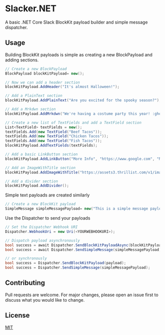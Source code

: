 # Slacker.NET

A basic .NET Core Slack BlockKit payload builder and simple message dispatcher.

## Usage

Building BlockKit payloads is simple as creating a new BlockPayload and adding sections.
```csharp
// Create a new BlockPayload
BlockPayload blockKitPayload= new();

// Now we can add a header section
blockKitPayload.AddHeader("It's almost Halloween!");

// Add a PlainText section
blockKitPayload.AddPlainText("Are you excited for the spooky season?");

// Add a Mrkdwn section
blockKitPayload.AddMrkdwn("We're having a costume party this year! :ghost: *BOO!* Please bring...");

// Create a new list of TextFields and add a TextField section
List<TextField> textFields = new();
textFields.Add(new TextField("Beef Tacos"));
textFields.Add(new TextField("Chicken Tacos"));
textFields.Add(new TextField("Fish Tacos"));
blockKitPayload.AddTextFields(textFields);

// Add a basic LinkButton section
blockKitPayload.AddLinkButton("More Info", "https://www.google.com", "More info online!");

// Add an ImageWithTitle section
blockKitPayload.AddImageWithTitle("https://assets3.thrillist.com/v1/image/1682388/size/tl-horizontal_main.jpg", "Two Tacos!", "Two Tacos?");

// Add a divider section
blockKitPayload.AddDivider();
```
Simple text payloads are created similarly
````csharp
// Create a new BlockKit payload
SimpleMessage simpleMessagePayload= new("This is a simple message payload.");
````
Use the Dispatcher to send your payloads
```csharp
// Set the Dispatcher Webhook URI
Dispatcher.WebhookUri = new Uri(<YOURWEBHOOKURI>);

// Dispatch payload asynchronously
bool success = await Dispatcher.SendBlockKitPayloadAsync(blockKitPayload);
bool success = await Dispatcher.SendSimpleMessage(simpleMessagePayload);

// or synchronously
bool success = Dispatcher.SendBlockKitPayload(payload);
bool success = Dispatcher.SendSimpleMessage(simpleMessagePayload);
````

## Contributing
Pull requests are welcome. For major changes, please open an issue first to discuss what you would like to change.

## License
[MIT](https://licenses.nuget.org/MIT)
